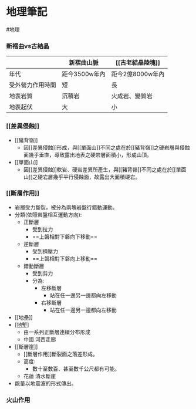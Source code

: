 # 地理筆記
#地理 

### 新褶曲vs古結晶
||新褶曲山脈|[[古老結晶陸塊]]|
|---|---|---|
|年代|距今3500w年內|距今2億8000w年內|
|受外營力作用時間|短|長|
|地表岩質|沉積岩|火成岩、變質岩|
|地表起伏|大|小|

### [[差異侵蝕]]
- [[豬背嶺]]
	- 因[[差異侵蝕]]形成，與[[單面山]]不同之處在於[[豬背嶺]]之硬岩層與侵蝕面幾乎垂直，導致露出地表之硬岩層面積小，形成山頂。
- [[單面山]]
	- 因[[差異侵蝕]]軟岩、硬岩差異所產生，與[[豬背嶺]]不同之處在於[[單面山]]之硬岩層幾乎平行侵蝕面，故露出大面積硬岩。

### [[斷層作用]]
- 岩層受力斷裂，被分為兩塊岩盤行錯動運動。
- 分類(依照岩盤相互運動方向):
	- 正斷層
		- 受到拉力
		- ==上磐相對下磐向下移動==
	- 逆斷層
		- 受到擠壓力
		- ==上磐相對下磐向上移動==
	- 錯動斷層
		- 受到剪力
		- 分為:
			- 左移斷層
				- 站在任一邊另一邊都向左移動
			- 右移斷層
				- 站在任一邊另一邊都向左移動
- [[地壘]]
- [[地塹]](Graben)
	- 由一系列正斷層連續分布形成
	- 中國 河西走廊
- [[斷層崖]]
	- [[斷層作用]]斷裂面之落差形成。
	- 高度:
		- 數十至數百、甚至數千公尺都有可能。
	- 花蓮 清水斷崖
- 能量以地震波的形式傳出。

### 火山作用

